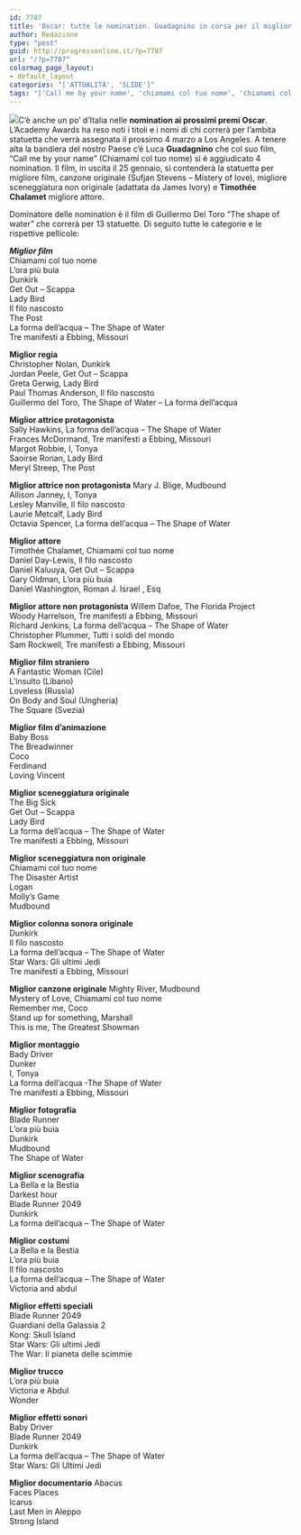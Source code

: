 ```yaml
---
id: 7787
title: 'Oscar: tutte le nomination. Guadagnino in corsa per il miglior film'
author: Redazione
type: "post"
guid: http://progressonline.it/?p=7787
url: "/?p=7787"
colormag_page_layout:
- default_layout
categories: "['ATTUALITÀ', 'SLIDE']"
tags: "['Call me by your name', 'chiamami col tuo nome', 'chiamami col tuo nome oscar', 'Guadagnino', 'nomination guadagnino oscar', 'nomination oscar', 'Oscar']"
---
```


![](https://progressonline.it/wp-content/uploads/2017/12/Luca_Guadagnino_at_Berlinale_2017-300x300.jpg)C’è anche un po’ d’Italia nelle **nomination ai prossimi premi Oscar**. L’Academy Awards ha reso noti i titoli e i nomi di chi correrà per l’ambita statuetta che verrà assegnata il prossimo 4 marzo a Los Angeles. A tenere alta la bandiera del nostro Paese c’è Luca **Guadagnino** che col suo film, “Call me by your name” (Chiamami col tuo nome) si è aggiudicato 4 nomination. Il film, in uscita il 25 gennaio, si contenderà la statuetta per migliore film, canzone originale (Sufjan Stevens – Mistery of love), migliore sceneggiatura non originale (adattata da James Ivory) e **Timothée Chalamet** migliore attore.

Dominatore delle nomination è il film di Guillermo Del Toro “The shape of water” che correrà per 13 statuette. Di seguito tutte le categorie e le rispettive pellicole:

***Miglior film***  
Chiamami col tuo nome  
L’ora più buia  
Dunkirk  
Get Out – Scappa  
Lady Bird  
Il filo nascosto  
The Post  
La forma dell’acqua – The Shape of Water  
Tre manifesti a Ebbing, Missouri

**Miglior regia**  
Christopher Nolan, Dunkirk  
Jordan Peele, Get Out – Scappa  
Greta Gerwig, Lady Bird  
Paul Thomas Anderson, Il filo nascosto  
Guillermo del Toro, The Shape of Water – La forma dell’acqua

**Miglior attrice protagonista**  
Sally Hawkins, La forma dell’acqua – The Shape of Water  
Frances McDormand, Tre manifesti a Ebbing, Missouri  
Margot Robbie, I, Tonya  
Saoirse Ronan, Lady Bird  
Meryl Streep, The Post

**Miglior attrice non protagonista** Mary J. Blige, Mudbound  
Allison Janney, I, Tonya  
Lesley Manville, Il filo nascosto  
Laurie Metcalf, Lady Bird  
Octavia Spencer, La forma dell’acqua – The Shape of Water

**Miglior attore**  
Timothée Chalamet, Chiamami col tuo nome  
Daniel Day-Lewis, Il filo nascosto  
Daniel Kaluuya, Get Out – Scappa  
Gary Oldman, L’ora più buia  
Daniel Washington, Roman J. Israel , Esq

**Miglior attore non protagonista** Willem Dafoe, The Florida Project  
Woody Harrelson, Tre manifesti a Ebbing, Missouri  
Richard Jenkins, La forma dell’acqua – The Shape of Water  
Christopher Plummer, Tutti i soldi del mondo  
Sam Rockwell, Tre manifesti a Ebbing, Missouri

**Miglior film straniero**  
A Fantastic Woman (Cile)  
L’insulto (Libano)  
Loveless (Russia)  
On Body and Soul (Ungheria)  
The Square (Svezia)

**Miglior film d’animazione**  
Baby Boss  
The Breadwinner  
Coco  
Ferdinand  
Loving Vincent

**Miglior sceneggiatura originale**  
The Big Sick  
Get Out – Scappa  
Lady Bird  
La forma dell’acqua – The Shape of Water  
Tre manifesti a Ebbing, Missouri

**Miglior sceneggiatura non originale**  
Chiamami col tuo nome  
The Disaster Artist  
Logan  
Molly’s Game  
Mudbound

**Miglior colonna sonora originale**  
Dunkirk  
Il filo nascosto  
La forma dell’acqua – The Shape of Water  
Star Wars: Gli ultimi Jedi  
Tre manifesti a Ebbing, Missouri

**Miglior canzone originale** Mighty River, Mudbound  
Mystery of Love, Chiamami col tuo nome  
Remember me, Coco  
Stand up for something, Marshall  
This is me, The Greatest Showman

**Miglior montaggio**  
Bady Driver  
Dunker  
I, Tonya  
La forma dell’acqua -The Shape of Water  
Tre manifesti a Ebbing, Missouri

**Miglior fotografia**  
Blade Runner  
L’ora più buia  
Dunkirk  
Mudbound  
The Shape of Water

**Miglior scenografia**  
La Bella e la Bestia  
Darkest hour  
Blade Runner 2049  
Dunkirk  
La forma dell’acqua – The Shape of Water

**Miglior costumi**  
La Bella e la Bestia  
L’ora più buia  
Il filo nascosto  
La forma dell’acqua – The Shape of Water  
Victoria and abdul

**Miglior effetti speciali**  
Blade Runner 2049  
Guardiani della Galassia 2  
Kong: Skull Island  
Star Wars: Gli ultimi Jedi  
The War: Il pianeta delle scimmie

**Miglior trucco**  
L’ora più buia  
Victoria e Abdul  
Wonder

**Miglior effetti sonori**  
Baby Driver  
Blade Runner 2049  
Dunkirk  
La forma dell’acqua – The Shape of Water  
Star Wars: Gli Ultimi Jedi

**Miglior documentario** Abacus  
Faces Places  
Icarus  
Last Men in Aleppo  
Strong Island